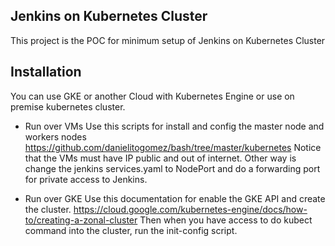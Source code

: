 ## Jenkins on Kubernetes Cluster
This project is the POC for minimum setup of Jenkins on Kubernetes Cluster

## Installation
You can use GKE or another Cloud with Kubernetes Engine or use on premise kubernetes cluster.

* Run over VMs
Use this scripts for install and config the master node and workers nodes https://github.com/danielitogomez/bash/tree/master/kubernetes
Notice that the VMs must have IP public and out of internet.
Other way is change the jenkins services.yaml to NodePort and do a forwarding port for private access to Jenkins.


* Run over GKE
Use this documentation for enable the GKE API and create the cluster.
https://cloud.google.com/kubernetes-engine/docs/how-to/creating-a-zonal-cluster
Then when you have access to do kubect command into the cluster, run the init-config script.
